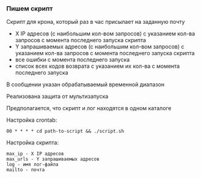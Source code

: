 ### Пишем скрипт

Скрипт для крона, который раз в час присылает на заданную почту
- X IP адресов (с наибольшим кол-вом запросов) с указанием кол-ва запросов c момента последнего запуска скрипта
- Y запрашиваемых адресов (с наибольшим кол-вом запросов) с указанием кол-ва запросов c момента последнего запуска скрипта
- все ошибки c момента последнего запуска
- список всех кодов возврата с указанием их кол-ва с момента последнего запуска

В сообщении указан обрабатываемый временной диапазон

Реализована защита от мультизапуска

Предполагается, что скрипт и лог находятся в одном каталоге

Настройка crontab:
```
00 * * * * cd path-to-script && ./script.sh
```
Настройка скрипта:
```
max_ip - X IP адресов
max_urls - Y запрашиваемых адресов
log - имя лог-файла
mailto - почта
```
